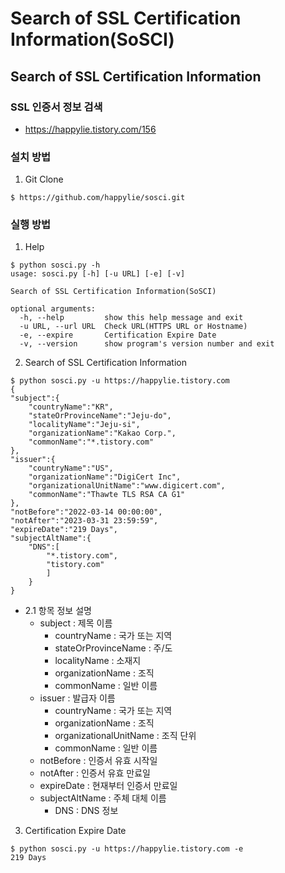 # Search of SSL Certification Information(SoSCI)
## Search of SSL Certification Information
### SSL 인증서 정보 검색
- https://happylie.tistory.com/156

### 설치 방법
1. Git Clone
```
$ https://github.com/happylie/sosci.git
```

### 실행 방법
1. Help
```
$ python sosci.py -h                             
usage: sosci.py [-h] [-u URL] [-e] [-v]

Search of SSL Certification Information(SoSCI)

optional arguments:
  -h, --help         show this help message and exit
  -u URL, --url URL  Check URL(HTTPS URL or Hostname)
  -e, --expire       Certification Expire Date
  -v, --version      show program's version number and exit

```

2. Search of SSL Certification Information
```
$ python sosci.py -u https://happylie.tistory.com
{
"subject":{
	"countryName":"KR",
	"stateOrProvinceName":"Jeju-do",
	"localityName":"Jeju-si",
	"organizationName":"Kakao Corp.",
	"commonName":"*.tistory.com"
},
"issuer":{
	"countryName":"US",
	"organizationName":"DigiCert Inc",
	"organizationalUnitName":"www.digicert.com",
	"commonName":"Thawte TLS RSA CA G1"
},
"notBefore":"2022-03-14 00:00:00",
"notAfter":"2023-03-31 23:59:59",
"expireDate":"219 Days",
"subjectAltName":{
	"DNS":[
		"*.tistory.com",
		"tistory.com"
		]
	}
}
```
- 2.1 항목 정보 설명
  - subject : 제목 이름
    - countryName : 국가 또는 지역
    - stateOrProvinceName : 주/도
    - localityName : 소재지
    - organizationName : 조직
    - commonName : 일반 이름
  - issuer : 발급자 이름
    - countryName : 국가 또는 지역 
    - organizationName : 조직
    - organizationalUnitName : 조직 단위 
    - commonName : 일반 이름
  - notBefore : 인증서 유효 시작일
  - notAfter : 인증서 유효 만료일
  - expireDate : 현재부터 인증서 만료일 
  - subjectAltName : 주체 대체 이름
    - DNS : DNS 정보

3. Certification Expire Date
```
$ python sosci.py -u https://happylie.tistory.com -e
219 Days
```